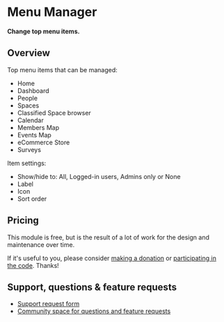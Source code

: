 # Menu Manager

**Change top menu items.**

## Overview

Top menu items that can be managed:
- Home
- Dashboard
- People
- Spaces
- Classified Space browser
- Calendar
- Members Map
- Events Map
- eCommerce Store
- Surveys

Item settings:
- Show/hide to: All, Logged-in users, Admins only or None
- Label
- Icon
- Sort order

## Pricing

This module is free, but is the result of a lot of work for the design and maintenance over time.

If it's useful to you, please consider [making a donation](https://www.cuzy.app/checkout/donate/) or [participating in the code](https://github.com/cuzy-app/humhub-modules-auth-keycloak). Thanks!

## Support, questions & feature requests

- [Support request form](https://www.cuzy.app/support/)
- [Community space for questions and feature requests](https://community.humhub.com/s/cuzyapp/home)

